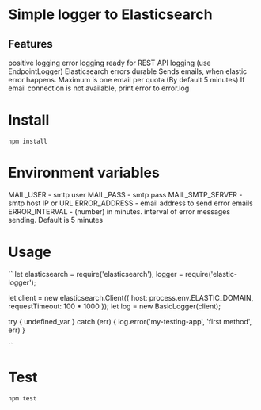 # Simple logger to Elasticsearch 
## Features
positive logging
error logging
ready for REST API logging (use EndpointLogger)
Elasticsearch errors durable
Sends emails, when elastic error happens. Maximum is one email per quota (By default 5 minutes)
If email connection is not available, print error to error.log

# Install
``
npm install
``

# Environment variables
MAIL_USER - smtp user
MAIL_PASS - smtp pass
MAIL_SMTP_SERVER - smtp host IP or URL
ERROR_ADDRESS - email address to send error emails 
ERROR_INTERVAL - (number) in minutes. interval of error messages sending. Default is 5 minutes

# Usage
``
let elasticsearch = require('elasticsearch'),
    logger = require('elastic-logger');
    
let client = new elasticsearch.Client({
      host: process.env.ELASTIC_DOMAIN,
      requestTimeout: 100 * 1000
    });
let log = new BasicLogger(client);

try {
    undefined_var
} catch (err) {
    log.error('my-testing-app', 'first method', err)
}
    
``

# Test

``
npm test
``
